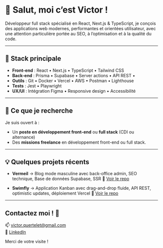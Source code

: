 # 👋 Salut, moi c’est Victor !

Développeur full stack spécialisé en React, Next.js & TypeScript, je conçois des applications web modernes, performantes et orientées utilisateur, avec une attention particulière portée au SEO, à l’optimisation et à la qualité du code.

---

## 🔧 Stack principale

- **Front-end** : React • Next.js • TypeScript • Tailwind CSS 
- **Back-end** : Prisma • Supabase • Server actions • API REST •  
- **Outils** : Git • Docker • Vercel • AWS • Postman • Lighthouse
- **Tests** : Jest • Playwright
- **UX/UI** : Intégration Figma • Responsive design • Accessibilité

---

## 🚀 Ce que je recherche

Je suis ouvert à  :
- Un **poste en développement front-end** ou **full stack** (CDI ou alternance)
- Des **missions freelance** en développement front-end ou full stack.

---

## 💡 Quelques projets récents

- **Vermeil** → Blog mode masculine avec back-office admin, SEO technique, Base de données Supabase, SSR
  🔗 [Voir le repo](https://github.com/Victorqtl/Vermeil)

- **Swimfly** → Application Kanban avec drag-and-drop fluide, API REST, optimistic updates, déploiement Vercel
  🔗 [Voir le repo](https://github.com/Victorqtl/Swimfly)

---

## Contactez moi ! 🤝 

📫 victor.quertelet@gmail.com  
🔗 [LinkedIn](https://www.linkedin.com/in/victor-quertelet-9143a3302/) 

Merci de votre visite !
